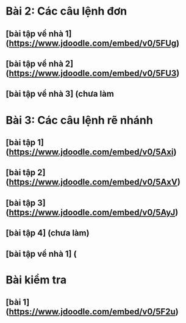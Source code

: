 # Bài 2: Các câu lệnh đơn
## [bài tập về nhà 1] (https://www.jdoodle.com/embed/v0/5FUg)
## [bài tập về nhà 2] (https://www.jdoodle.com/embed/v0/5FU3)
## [bài tập về nhà 3] (chưa làm
# Bài 3: Các câu lệnh rẽ nhánh
## [bài tập 1] (https://www.jdoodle.com/embed/v0/5Axi)
## [bài tập 2] (https://www.jdoodle.com/embed/v0/5AxV)
## [bài tập 3] (https://www.jdoodle.com/embed/v0/5AyJ)
## [bài tập 4] (chưa làm)
## [bài tập về nhà 1] (
# Bài kiểm tra
## [bài 1] (https://www.jdoodle.com/embed/v0/5F2u)
